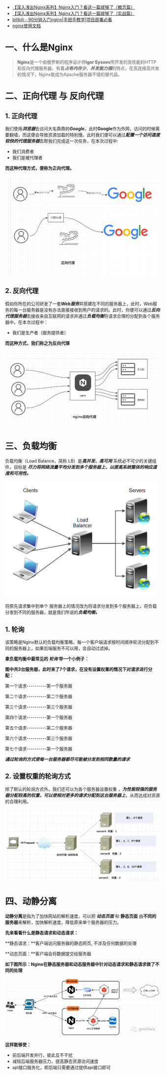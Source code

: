 * [【深入浅出Nginx系列】Nginx入门？看这一篇就够了（概念篇）](https://blog.csdn.net/weixin_47025166/article/details/126041580)
* [【深入浅出Nginx系列】Nginx入门？看这一篇就够了（实战篇）](https://blog.csdn.net/weixin_47025166/article/details/126047843?csdn_share_tail=%7B%22type%22%3A%22blog%22%2C%22rType%22%3A%22article%22%2C%22rId%22%3A%22126047843%22%2C%22source%22%3A%22weixin_47025166%22%7D&ctrtid=FklNh)
* [bilibili - 90分钟入门nginx|手把手教学|项目部署必看](https://www.bilibili.com/video/BV1q94y1p7sq/?spm_id_from=333.337.search-card.all.click&vd_source=dc55c355e9f5b6174832aacfb5d8b6aa)
* [nginx使用文档](http://doc.fengfengzhidao.com/doc/43)



# 一、什么是Nginx

> **Nginx**是一个由俄罗斯的程序设计师**Igor Sysoev**所开发的高性能的HTTP和反向代理服务器。有着***占有内存少***，***并发能力强***的特点，在高连接高并发的情况下，Nginx能成为Apache服务器不错的替代品。



# 二、正向代理 与 反向代理

## 1. 正向代理

我们使用***浏览器***去访问大名鼎鼎的***Google***，此时**Google**作为外网，访问的时候需要翻墙，而这便会导致资源加载的特别慢。此时我们便可以通过***配置一个访问速度较快的代理服务器***去帮我们完成这一次任务，在本次过程中:

- 我们消费者
- 我们是被代理者

**而这种代理方式，便称为正向代理。**

![](images/001.png)



## 2. 反向代理

假如你所在的公司研发了一套***Web服务***并搭建在不同的服务器上，此时，Web服务的每一台服务器是没有办法直接接收到用户的请求的。此时，你便可以通过***反向代理服务器***去接收来自互联网的请求并通过***负载均衡***将请求合理的分配到各个服务器中。在本次过程中：

- 我们是生产者（服务提供者）

**而这种方式，我们称之为反向代理**

![](images/002.png)



# 三、负载均衡

负载均衡（Load Balance，简称 LB）是***高并发、高可用*** 系统必不可少的关键组件，目标是 ***尽力将网络流量平均分发到多个服务器上，以提高系统整体的响应速度和可用性。***

![](images/003.png)

将原先请求集中到单个 服务器上的情况改为将请求分发到多个服务器上，将负载分发到不同的服务器，就是我们所说的***负载均衡。***



## 1. 轮询

该策略是Nginx默认的负载均衡策略，每一个客户端请求按时间顺序轮流分配到不同的服务器上，如果后端服务不可以用，会自动过滤掉。

**拿负载均衡中最常见的 *轮询* 举一个小例子：**

**图中共3台服务器，此时来了7个请求，在没有设置权重的情况下对请求进行分配：**

第一个请求----------第一个服务器

第二个请求----------第二个服务器

第三个请求----------第三个服务器

第四个请求----------第一个服务器

第五个请求----------第二个服务器

第六个请求----------第三个服务器

第七个请求----------第一个服务器

***通过轮询的方式使每一台服务器都尽可能被分发到相同数量的请求***



## 2. 设置权重的轮询方式

除了默认的轮询方式外，我们还可以为各个服务器设置权重 ，***为性能较强的服务器分配较高的权重，可以使相对更多的请求分配到这台服务器上***，从而达成对资源的合理利用。

![](images/004.png)



# 四、动静分离

**动静分离**是指为了加快网站的解析速度，可以把 ***动态页面*** 和 **静态页面** 由**不同的服务器**来解析，加快解析速度，降低原来单个服务器的压力。



**先来看看什么是静态请求和动态请求：**

**静态请求：**客户端访问服务器的静态网页, 不涉及任何数据的处理

**动态页面：**客户端会将数据提交给服务器

**如下图所示：Nginx在静态服务器和动态服务器中针对动态请求和静态请求做了不同的处理**

![](images/005.png)

**这样能够使：**

- 前后端开发并行，彼此互不干扰
- 减轻后端服务器压力，提高静态资源访问速度
- api接口服务化，即后端只需要通过提供api接口即可
